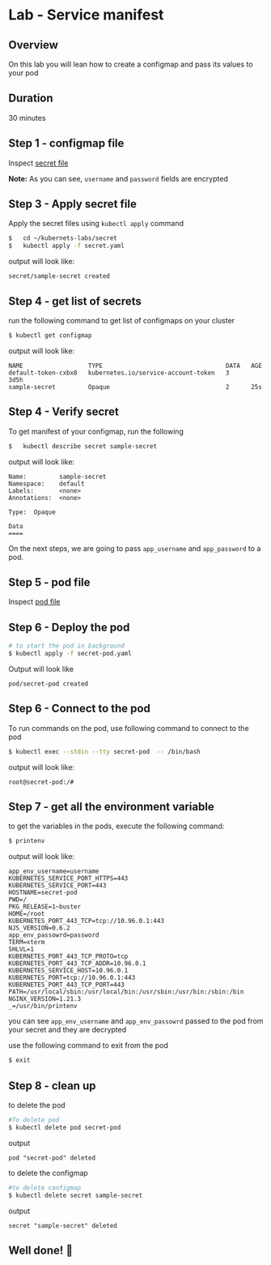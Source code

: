 <link rel='stylesheet' href='../assets/css/main.css'/>

# Lab - Service manifest


## Overview
On this lab you will lean how to create a configmap and pass its values to your pod


## Duration
30 minutes

## Step 1 - configmap file

Inspect  [secret file](secret.yaml)

**Note:** As you can see, `username` and `password` fields are encrypted

## Step 3 - Apply secret file

Apply the secret files using `kubectl apply` command

```bash
$   cd ~/kubernets-labs/secret
$   kubectl apply -f secret.yaml
```

output will look like:
```console
secret/sample-secret created
```

## Step 4 - get list of secrets

run the following command to get list of configmaps on your cluster

```bash
$ kubectl get configmap
```

output will look like:

```console
NAME                  TYPE                                  DATA   AGE
default-token-cxbx8   kubernetes.io/service-account-token   3      3d5h
sample-secret         Opaque                                2      25s
```

## Step 4 - Verify secret
To get manifest of your configmap, run the following

```bash
$   kubectl describe secret sample-secret
```

output will look like:

```console
Name:         sample-secret
Namespace:    default
Labels:       <none>
Annotations:  <none>

Type:  Opaque

Data
====
```

On the next steps, we are going to pass `app_username` and `app_password` to a pod.

## Step 5 - pod file

Inspect  [pod file](secret-pod.yaml)

## Step 6 - Deploy the pod

```bash
# to start the pod in background
$ kubectl apply -f secret-pod.yaml
```

Output will look like

```console
pod/secret-pod created
```

## Step 6 - Connect to the pod

To run commands on the pod, use following command to connect to the pod

```bash
$ kubectl exec --stdin --tty secret-pod  -- /bin/bash
```

output will look like:

```console
root@secret-pod:/#
```

## Step 7 - get all the environment variable 

to get the variables in the pods, execute the following command:

```bash
$ printenv
```

output will look like:

```console
app_env_username=username
KUBERNETES_SERVICE_PORT_HTTPS=443
KUBERNETES_SERVICE_PORT=443
HOSTNAME=secret-pod
PWD=/
PKG_RELEASE=1~buster
HOME=/root
KUBERNETES_PORT_443_TCP=tcp://10.96.0.1:443
NJS_VERSION=0.6.2
app_env_passowrd=password
TERM=xterm
SHLVL=1
KUBERNETES_PORT_443_TCP_PROTO=tcp
KUBERNETES_PORT_443_TCP_ADDR=10.96.0.1
KUBERNETES_SERVICE_HOST=10.96.0.1
KUBERNETES_PORT=tcp://10.96.0.1:443
KUBERNETES_PORT_443_TCP_PORT=443
PATH=/usr/local/sbin:/usr/local/bin:/usr/sbin:/usr/bin:/sbin:/bin
NGINX_VERSION=1.21.3
_=/usr/bin/printenv
```

you can see `app_env_username` and `app_env_passowrd` passed to the pod from your secret and they are decrypted

use the following command to exit from the pod 

```bash
$ exit
```


## Step 8 - clean up

to delete the pod

```bash
#To delete pod
$ kubectl delete pod secret-pod
```
output

```console
pod "secret-pod" deleted
```

to delete the configmap 

```bash
#to delete configmap
$ kubectl delete secret sample-secret
```

output

```console
secret "sample-secret" deleted
```


## Well done! 👏